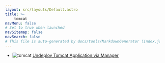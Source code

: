 ```yaml
---
layout: src/layouts/Default.astro
title: >-
    tomcat
navMenu: false
# Set to true when launched
navSitemap: false
navSearch: false
# This file is auto-generated by docs/tools/MarkdownGenerator (index.js)
---
```


<ul>

<li>

![tomcat](https://i.octopus.com/library/step-templates/tomcat.png) [Undeploy Tomcat Application via Manager](/integrations/tomcat/undeploy-tomcat-application-via-manager)

</li>
        
</ul>
